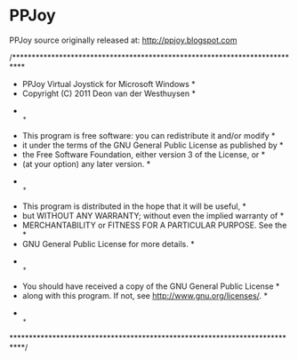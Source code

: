 # PPJoy

PPJoy source originally released at: http://ppjoy.blogspot.com<br />

/***************************************************************************
 *   PPJoy Virtual Joystick for Microsoft Windows                          *
 *   Copyright (C) 2011 Deon van der Westhuysen                            *
 *                                                                         *
 *   This program is free software: you can redistribute it and/or modify  *
 *   it under the terms of the GNU General Public License as published by  *
 *   the Free Software Foundation, either version 3 of the License, or     *
 *   (at your option) any later version.                                   *
 *                                                                         *
 *   This program is distributed in the hope that it will be useful,       *
 *   but WITHOUT ANY WARRANTY; without even the implied warranty of        *
 *   MERCHANTABILITY or FITNESS FOR A PARTICULAR PURPOSE.  See the         *
 *   GNU General Public License for more details.                          *
 *                                                                         *
 *   You should have received a copy of the GNU General Public License     *
 *   along with this program.  If not, see <http://www.gnu.org/licenses/>. *
 *                                                                         *
 ***************************************************************************/
